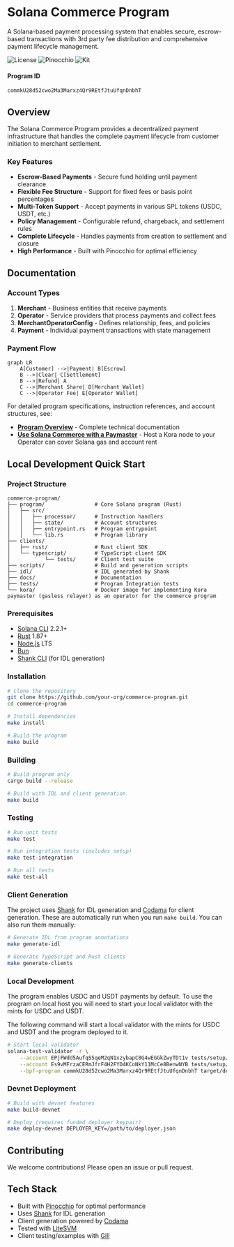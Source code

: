 # Solana Commerce Program

A Solana-based payment processing system that enables secure, escrow-based transactions with 3rd party fee distribution and comprehensive payment lifecycle management.

![License](https://img.shields.io/badge/license-MIT-blue.svg)
![Pinocchio](https://img.shields.io/badge/pinocchio-0.8%2B-green)
![Kit](https://img.shields.io/badge/solana_kit-2.3%2B-green)

#### Program ID

```
commkU28d52cwo2Ma3Marxz4Qr9REtfJtuUfqnDnbhT
```

## Overview

The Solana Commerce Program provides a decentralized payment infrastructure that handles the complete payment lifecycle from customer initiation to merchant settlement. 

### Key Features

- **Escrow-Based Payments** - Secure fund holding until payment clearance
- **Flexible Fee Structure** - Support for fixed fees or basis point percentages
- **Multi-Token Support** - Accept payments in various SPL tokens (USDC, USDT, etc.)
- **Policy Management** - Configurable refund, chargeback, and settlement rules
- **Complete Lifecycle** - Handles payments from creation to settlement and closure
- **High Performance** - Built with Pinocchio for optimal efficiency

## Documentation

### Account Types

1. **Merchant** - Business entities that receive payments
2. **Operator** - Service providers that process payments and collect fees  
3. **MerchantOperatorConfig** - Defines relationship, fees, and policies
4. **Payment** - Individual payment transactions with state management

### Payment Flow

```mermaid
graph LR
    A[Customer] -->|Payment| B[Escrow]
    B -->|Clear| C[Settlement]
    B -->|Refund| A
    C -->|Merchant Share| D[Merchant Wallet]
    C -->|Operator Fee| E[Operator Wallet]
```

For detailed program specifications, instruction references, and account structures, see:
- [**Program Overview**](docs/PROGRAM_OVERVIEW.md) - Complete technical documentation
- [**Use Solana Commerce with a Paymaster**](kora/README.md) - Host a Kora node to your Operator can cover Solana gas and account rent
<!-- - [**Integration Guide**](docs/guides/INTEGRATION.md) - Step-by-step TypeScript tutorial
- [**Payment Flow Diagram**](docs/DIAGRAM.md) - Visual representation of payment states
 -->
## Local Development Quick Start

### Project Structure

```
commerce-program/
├── program/                # Core Solana program (Rust)
│   ├── src/
│   │   ├── processor/      # Instruction handlers
│   │   ├── state/          # Account structures
│   │   ├── entrypoint.rs   # Program entrypoint
│   │   └── lib.rs          # Program library
├── clients/
│   ├── rust/               # Rust client SDK
│   └── typescript/         # TypeScript client SDK
│           └── tests/      # Client test suite
├── scripts/                # Build and generation scripts
├── idl/                    # IDL generated by Shank
├── docs/                   # Documentation
├── tests/                  # Program Integration tests
└── kora/                   # Docker image for implementing Kora paymaster (gasless relayer) as an operator for the commerce program
```

### Prerequisites

- [Solana CLI](https://docs.anza.xyz/cli/install) 2.2.1+
- [Rust](https://www.rust-lang.org/tools/install) 1.87+
- [Node.js](https://nodejs.org/) LTS
- [Bun](https://bun.sh/)
- [Shank CLI](https://github.com/metaplex-foundation/shank) (for IDL generation)

### Installation

```bash
# Clone the repository
git clone https://github.com/your-org/commerce-program.git
cd commerce-program

# Install dependencies
make install

# Build the program
make build
```

### Building

```bash
# Build program only
cargo build --release

# Build with IDL and client generation
make build
```

### Testing

```bash
# Run unit tests
make test

# Run integration tests (includes setup)
make test-integration

# Run all tests
make test-all
```

### Client Generation

The project uses [Shank](https://github.com/metaplex-foundation/shank) for IDL generation and [Codama](https://github.com/codama-idl/codama) for client generation. These are automatically run when you run `make build`. You can also run them manually:

```bash
# Generate IDL from program annotations
make generate-idl

# Generate TypeScript and Rust clients
make generate-clients
```

### Local Development

The program enables USDC and USDT payments by default. To use the program on local host you will need to start your local validator with the mints for USDC and USDT. 

The following command will start a local validator with the mints for USDC and USDT and the program deployed to it.

```bash
# Start local validator
solana-test-validator -r \
    --account EPjFWdd5AufqSSqeM2qN1xzybapC8G4wEGGkZwyTDt1v tests/setup/mints/usdc.json \
    --account Es9vMFrzaCERmJfrF4H2FYD4KCoNkY11McCe8BenwNYB tests/setup/mints/usdt.json \
    --bpf-program commkU28d52cwo2Ma3Marxz4Qr9REtfJtuUfqnDnbhT target/deploy/commerce_program.so
```

### Devnet Deployment

```bash
# Build with devnet features
make build-devnet

# Deploy (requires funded deployer keypair)
make deploy-devnet DEPLOYER_KEY=/path/to/deployer.json
```

## Contributing

We welcome contributions! Please open an issue or pull request.

## Tech Stack

- Built with [Pinocchio](https://github.com/anza-xyz/pinocchio) for optimal performance
- Uses [Shank](https://github.com/metaplex-foundation/shank) for IDL generation
- Client generation powered by [Codama](https://github.com/codama-idl/codama)
- Tested with [LiteSVM](https://github.com/LiteSVM/litesvm)
- Client testing/examples with [Gill](https://github.com/DecalLabs/gill)